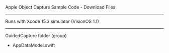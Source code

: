 Apple Object Capture Sample Code - Download Files

- - - -

Runs with Xcode 15.3 simulator (VisionOS 1.1)

- - - -

GuidedCapture folder (group)

* AppDataModel.swift
